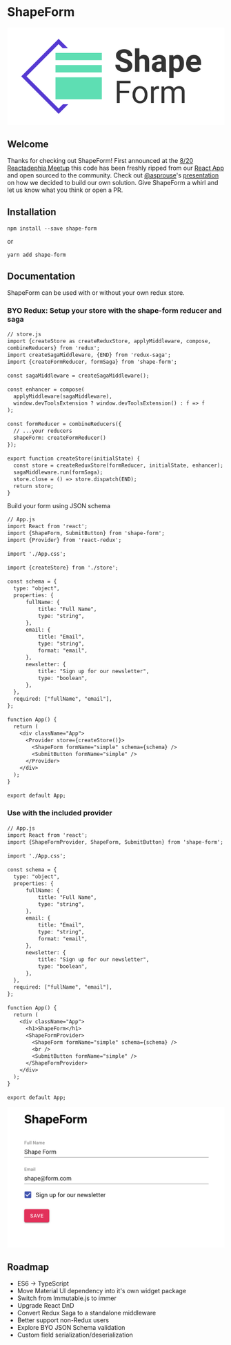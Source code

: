 # ShapeForm

![ShapeForm Logo](logo.png)

## Welcome

Thanks for checking out ShapeForm! First announced at the [8/20 Reactadephia Meetup](https://www.meetup.com/Reactadelphia/events/263614474/) this code has been freshly ripped from our [React App](https://app.takeshape.io) and open sourced to the community. Check out [@asprouse](https://github.com/asprouse)'s [presentation](https://shape-form-talk.netlify.com) on how we decided to build our own solution. Give ShapeForm a whirl and let us know what you think or open a PR.

## Installation

```
npm install --save shape-form
```
or
```
yarn add shape-form
```

## Documentation
ShapeForm can be used with or without your own redux store.

### BYO Redux: Setup your store with the shape-form reducer and saga

```es6
// store.js
import {createStore as createReduxStore, applyMiddleware, compose, combineReducers} from 'redux';
import createSagaMiddleware, {END} from 'redux-saga';
import {createFormReducer, formSaga} from 'shape-form';

const sagaMiddleware = createSagaMiddleware();

const enhancer = compose(
  applyMiddleware(sagaMiddleware),
  window.devToolsExtension ? window.devToolsExtension() : f => f
);

const formReducer = combineReducers({
  // ...your reducers
  shapeForm: createFormReducer()
});

export function createStore(initialState) {
  const store = createReduxStore(formReducer, initialState, enhancer);
  sagaMiddleware.run(formSaga);
  store.close = () => store.dispatch(END);
  return store;
}
```

Build your form using JSON schema
```es6
// App.js
import React from 'react';
import {ShapeForm, SubmitButton} from 'shape-form';
import {Provider} from 'react-redux';

import './App.css';

import {createStore} from './store';

const schema = {
  type: "object",
  properties: {
      fullName: {
          title: "Full Name",
          type: "string",
      },
      email: {
          title: "Email",
          type: "string",
          format: "email",
      },
      newsletter: {
          title: "Sign up for our newsletter",
          type: "boolean",
      },
  },
  required: ["fullName", "email"],
};

function App() {
  return (
    <div className="App">
      <Provider store={createStore()}>
        <ShapeForm formName="simple" schema={schema} />
        <SubmitButton formName="simple" />
      </Provider>
    </div>
  );
}

export default App;
```

### Use with the included provider

```es6
// App.js
import React from 'react';
import {ShapeFormProvider, ShapeForm, SubmitButton} from 'shape-form';

import './App.css';

const schema = {
  type: "object",
  properties: {
      fullName: {
          title: "Full Name",
          type: "string",
      },
      email: {
          title: "Email",
          type: "string",
          format: "email",
      },
      newsletter: {
          title: "Sign up for our newsletter",
          type: "boolean",
      },
  },
  required: ["fullName", "email"],
};

function App() {
  return (
    <div className="App">
      <h1>ShapeForm</h1>
      <ShapeFormProvider>
        <ShapeForm formName="simple" schema={schema} />
        <br />
        <SubmitButton formName="simple" />
      </ShapeFormProvider>
    </div>
  );
}

export default App;
```

![](./demo.png)

## Roadmap
- ES6 -> TypeScript 
- Move Material UI dependency into it's own widget package
- Switch from Immutable.js to immer
- Upgrade React DnD
- Convert Redux Saga to a standalone middleware
- Better support non-Redux users
- Explore BYO JSON Schema validation
- Custom field serialization/deserialization

